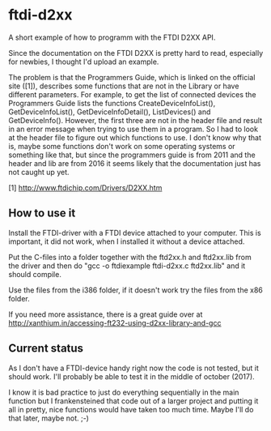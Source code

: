 # ftdi-d2xx
A short example of how to programm with the FTDI D2XX API.

Since the documentation on the FTDI D2XX is pretty hard to read, especially for newbies, I thought I'd upload an example. 

The problem is that the Programmers Guide, which is linked on the official site ([1]), describes some functions that are not in the Library or have different parameters. For example, to get the list of connected devices the Programmers Guide lists the functions CreateDeviceInfoList(), GetDeviceInfoList(), GetDeviceInfoDetail(), ListDevices() and GetDeviceInfo(). However, the first three are not in the header file and result in an error message when trying to use them in a program.
So I had to look at the header file to figure out which functions to use.
I don't know why that is, maybe some functions don't work on some operating systems or something like that, but since the programmers guide is from 2011 and the header and lib are from 2016 it seems likely that the documentation just has not caught up yet.

[1] http://www.ftdichip.com/Drivers/D2XX.htm

## How to use it

Install the FTDI-driver with a FTDI device attached to your computer. This is important, it did not work, when I installed it without a device attached.

Put the C-files into a folder together with the ftd2xx.h and ftd2xx.lib from the driver and then do
"gcc -o ftdiexample ftdi-d2xx.c ftd2xx.lib"
and it should compile.

Use the files from the i386 folder, if it doesn't work try the files from the x86 folder.

If you need more assistance, there is a great guide over at http://xanthium.in/accessing-ft232-using-d2xx-library-and-gcc

## Current status

As I don't have a FTDI-device handy right now the code is not tested, but it should work. I'll probably be able to test it in the middle of october (2017).

I know it is bad practice to just do everything sequentially in the main function but I frankensteined that code out of a larger project and putting it all in pretty, nice functions would have taken too much time. Maybe I'll do that later, maybe not. ;-)

